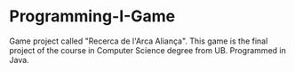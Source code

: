 # Programming-I-Game
Game project called "Recerca de l'Arca Aliança". This game is the final project of the course in Computer Science degree from UB. Programmed in Java.
